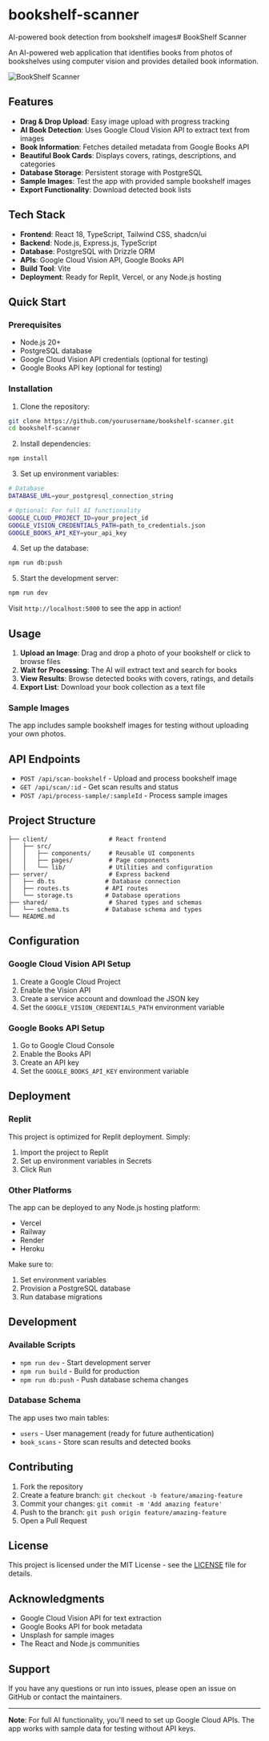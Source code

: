 # bookshelf-scanner
AI-powered book detection from bookshelf images# BookShelf Scanner

An AI-powered web application that identifies books from photos of bookshelves using computer vision and provides detailed book information.

![BookShelf Scanner](https://images.unsplash.com/photo-1507003211169-0a1dd7228f2d?ixlib=rb-4.0.3&auto=format&fit=crop&w=800&h=400)

## Features

- **Drag & Drop Upload**: Easy image upload with progress tracking
- **AI Book Detection**: Uses Google Cloud Vision API to extract text from images
- **Book Information**: Fetches detailed metadata from Google Books API
- **Beautiful Book Cards**: Displays covers, ratings, descriptions, and categories
- **Database Storage**: Persistent storage with PostgreSQL
- **Sample Images**: Test the app with provided sample bookshelf images
- **Export Functionality**: Download detected book lists

## Tech Stack

- **Frontend**: React 18, TypeScript, Tailwind CSS, shadcn/ui
- **Backend**: Node.js, Express.js, TypeScript
- **Database**: PostgreSQL with Drizzle ORM
- **APIs**: Google Cloud Vision API, Google Books API
- **Build Tool**: Vite
- **Deployment**: Ready for Replit, Vercel, or any Node.js hosting

## Quick Start

### Prerequisites

- Node.js 20+
- PostgreSQL database
- Google Cloud Vision API credentials (optional for testing)
- Google Books API key (optional for testing)

### Installation

1. Clone the repository:
```bash
git clone https://github.com/yourusername/bookshelf-scanner.git
cd bookshelf-scanner
```

2. Install dependencies:
```bash
npm install
```

3. Set up environment variables:
```bash
# Database
DATABASE_URL=your_postgresql_connection_string

# Optional: For full AI functionality
GOOGLE_CLOUD_PROJECT_ID=your_project_id
GOOGLE_VISION_CREDENTIALS_PATH=path_to_credentials.json
GOOGLE_BOOKS_API_KEY=your_api_key
```

4. Set up the database:
```bash
npm run db:push
```

5. Start the development server:
```bash
npm run dev
```

Visit `http://localhost:5000` to see the app in action!

## Usage

1. **Upload an Image**: Drag and drop a photo of your bookshelf or click to browse files
2. **Wait for Processing**: The AI will extract text and search for books
3. **View Results**: Browse detected books with covers, ratings, and details
4. **Export List**: Download your book collection as a text file

### Sample Images

The app includes sample bookshelf images for testing without uploading your own photos.

## API Endpoints

- `POST /api/scan-bookshelf` - Upload and process bookshelf image
- `GET /api/scan/:id` - Get scan results and status
- `POST /api/process-sample/:sampleId` - Process sample images

## Project Structure

```
├── client/                 # React frontend
│   ├── src/
│   │   ├── components/     # Reusable UI components
│   │   ├── pages/          # Page components
│   │   └── lib/            # Utilities and configuration
├── server/                 # Express backend
│   ├── db.ts              # Database connection
│   ├── routes.ts          # API routes
│   └── storage.ts         # Database operations
├── shared/                 # Shared types and schemas
│   └── schema.ts          # Database schema and types
└── README.md
```

## Configuration

### Google Cloud Vision API Setup

1. Create a Google Cloud Project
2. Enable the Vision API
3. Create a service account and download the JSON key
4. Set the `GOOGLE_VISION_CREDENTIALS_PATH` environment variable

### Google Books API Setup

1. Go to Google Cloud Console
2. Enable the Books API
3. Create an API key
4. Set the `GOOGLE_BOOKS_API_KEY` environment variable

## Deployment

### Replit

This project is optimized for Replit deployment. Simply:
1. Import the project to Replit
2. Set up environment variables in Secrets
3. Click Run

### Other Platforms

The app can be deployed to any Node.js hosting platform:
- Vercel
- Railway
- Render
- Heroku

Make sure to:
1. Set environment variables
2. Provision a PostgreSQL database
3. Run database migrations

## Development

### Available Scripts

- `npm run dev` - Start development server
- `npm run build` - Build for production
- `npm run db:push` - Push database schema changes

### Database Schema

The app uses two main tables:
- `users` - User management (ready for future authentication)
- `book_scans` - Store scan results and detected books

## Contributing

1. Fork the repository
2. Create a feature branch: `git checkout -b feature/amazing-feature`
3. Commit your changes: `git commit -m 'Add amazing feature'`
4. Push to the branch: `git push origin feature/amazing-feature`
5. Open a Pull Request

## License

This project is licensed under the MIT License - see the [LICENSE](LICENSE) file for details.

## Acknowledgments

- Google Cloud Vision API for text extraction
- Google Books API for book metadata
- Unsplash for sample images
- The React and Node.js communities

## Support

If you have any questions or run into issues, please open an issue on GitHub or contact the maintainers.

---

**Note**: For full AI functionality, you'll need to set up Google Cloud APIs. The app works with sample data for testing without API keys. 
